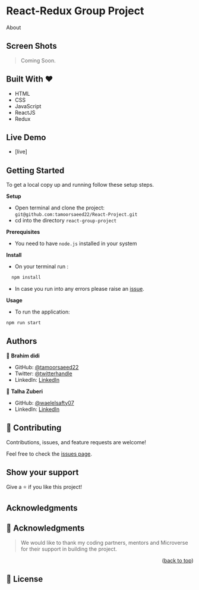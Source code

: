 # React-Redux Group Project

About


## Screen Shots

> Coming Soon.

## Built With &hearts;

- HTML
- CSS
- JavaScript
- ReactJS
- Redux

## Live Demo

- [live]

## Getting Started

To get a local copy up and running follow these setup steps.

**Setup**

- Open terminal and clone the project: `git@github.com:tamoorsaeed22/React-Project.git`
- cd into the directory `react-group-project`

**Prerequisites**

- You need to have `node.js` installed in your system

**Install**

- On your terminal run :

```sh
  npm install
```

- In case you run into any errors please raise an [issue](https://github.com/tamoorsaeed22/React-Project/issues).

**Usage**

- To run the application:

```sh
npm run start

```

## Authors

👤 **Brahim didi**

- GitHub: [@tamoorsaeed22](https://github.com/tamoorsaeed22)
- Twitter: [@twitterhandle](https://www.linkedin.com/in/tamoor-saeed-58912a233/)
- LinkedIn: [LinkedIn](https://linkedin.com/in/linkedinhandle)

👤 **Talha Zuberi**

- GitHub: [@waelelsafty07](https://github.com/waelelsafty07)
- LinkedIn: [LinkedIn](https://www.linkedin.com/in/waelelsafty07/)

## 🤝 Contributing

Contributions, issues, and feature requests are welcome!

Feel free to check the [issues page](../../issues/).

## Show your support

Give a ⭐️ if you like this project!

## Acknowledgments
## 🙏 Acknowledgments <a name="acknowledgements"></a>

> We would like to thank my coding partners, mentors and Microverse for their support in building the project.

<p align="right">(<a href="#readme-top">back to top</a>)</p>
  <!-- LICENSE -->

## 📝 License <a name="license"></a>
